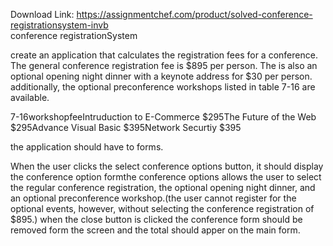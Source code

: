 Download Link: https://assignmentchef.com/product/solved-conference-registrationsystem-invb
<br>
conference registrationSystem

create an application that calculates the registration fees for a conference. The general conference registration fee is $895 per person. The is also an optional opening night dinner with a keynote address for $30 per person. additionally, the optional preconference workshops listed in table 7-16 are available.

7-16workshopfeeIntruduction to E-Commerce $295The Future of the Web $295Advance Visual Basic $395Network Securtiy $395

the application should have to forms.

When the user clicks the select conference options button, it should display the conference option formthe conference options allows the user to select the regular conference registration, the optional opening night dinner, and an optional preconference workshop.(the user cannot register for the optional events, however, without selecting the conference registration of $895.) when the close button is clicked the conference form should be removed form the screen and the total should apper on the main form.